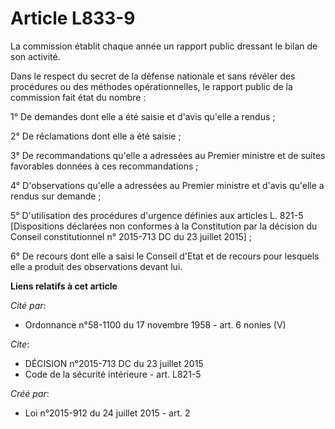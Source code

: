 # Article L833-9

La commission établit chaque année un rapport public dressant le bilan de son activité. 

Dans le respect du secret de la défense nationale et sans révéler des procédures ou des méthodes opérationnelles, le rapport
public de la commission fait état du nombre : 

1° De demandes dont elle a été saisie et d'avis qu'elle a rendus ; 

2° De réclamations dont elle a été saisie ; 

3° De recommandations qu'elle a adressées au Premier ministre et de suites favorables données à ces recommandations ; 

4° D'observations qu'elle a adressées au Premier ministre et d'avis qu'elle a rendus sur demande ; 

5° D'utilisation des procédures d'urgence définies aux articles L. 821-5 [Dispositions déclarées non conformes à la
Constitution par la décision du Conseil constitutionnel n° 2015-713 DC du 23 juillet 2015] ; 

6° De recours dont elle a saisi le Conseil d'Etat et de recours pour lesquels elle a produit des observations devant lui.

**Liens relatifs à cet article**

_Cité par_:

  - Ordonnance n°58-1100 du 17 novembre 1958 - art. 6 nonies (V)

_Cite_:

  - DÉCISION n°2015-713 DC du 23 juillet 2015
  - Code de la sécurité intérieure - art. L821-5

_Créé par_:

  - Loi n°2015-912 du 24 juillet 2015 - art. 2
